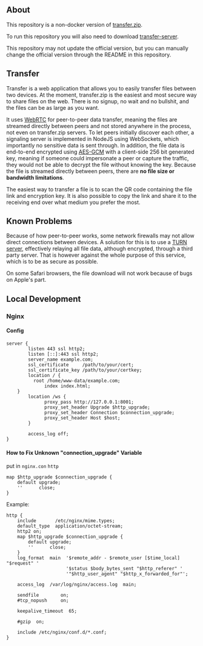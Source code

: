 ## About

This repository is a non-docker version of [transfer.zip](https://github.com/robinkarlberg/transfer.zip-web).

To run this repository you will also need to download [transfer-server](https://github.com/Cicini/transfer-server).

This repository may not update the official version, but you can manually change the official version through the README in this repository.

## Transfer

Transfer is a web application that allows you to easily transfer files between two devices. At the moment, transfer.zip is the easiest and most secure way to share files on the web.  There is no signup, no wait and no bullshit, and the files can be as large as you want. 

It uses [WebRTC](http://www.webrtc.org/) for peer-to-peer data transfer, meaning the files are streamed directly between peers and not stored anywhere in the process, not even on transfer.zip servers. To let peers initially discover each other, a signaling server is implemented in NodeJS using WebSockets, which importantly no sensitive data is sent through. In addition, the file data is end-to-end encrypted using [AES-GCM](https://en.wikipedia.org/wiki/Galois/Counter_Mode) with a client-side 256 bit generated key, meaning if someone could impersonate a peer or capture the traffic, they would not be able to decrypt the file without knowing the key. Because the file is streamed directly between peers, there are **no file size or bandwidth limitations**. 

The easiest way to transfer a file is to scan the QR code containing the file link and encryption key. It is also possible to copy the link and share it to the receiving end over what medium you prefer the most. 

## Known Problems

Because of how peer-to-peer works, some network firewalls may not allow direct connections between devices. A solution for this is to use a [TURN server](https://webrtc.org/getting-started/turn-server), effectively relaying all file data, although encrypted, through a third party server. That is however against the whole purpose of this service, which is to be as secure as possible.

On some Safari browsers, the file download will not work because of bugs on Apple's part.

## Local Development

### Nginx

#### Config

```nginx
server {
        listen 443 ssl http2;
        listen [::]:443 ssl http2;
        server_name example.com;
        ssl_certificate     /path/to/your/cert;
        ssl_certificate_key /path/to/your/certkey;
        location / {
	      root /home/www-data/example.com;
              index index.html;
	}
        location /ws {
              proxy_pass http://127.0.0.1:8001;
              proxy_set_header Upgrade $http_upgrade;
              proxy_set_header Connection $connection_upgrade;
              proxy_set_header Host $host;
        }

        access_log off;
}
```

#### How to Fix Unknown "connection_upgrade" Variable

put in `nginx.con` `http`

```nginx
map $http_upgrade $connection_upgrade {  
    default upgrade;
    ''      close;
}
````

Example:

```nginx
http {
    include       /etc/nginx/mime.types;
    default_type  application/octet-stream;
    http2 on;
    map $http_upgrade $connection_upgrade {  
        default upgrade;
        ''      close;
    }
    log_format  main  '$remote_addr - $remote_user [$time_local] "$request" '
                      '$status $body_bytes_sent "$http_referer" '
                      '"$http_user_agent" "$http_x_forwarded_for"';

    access_log  /var/log/nginx/access.log  main;

    sendfile        on;
    #tcp_nopush     on;

    keepalive_timeout  65;

    #gzip  on;

    include /etc/nginx/conf.d/*.conf;
}
````
